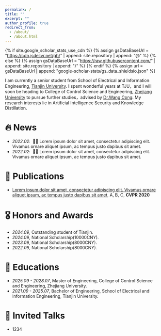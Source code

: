 ```yaml
---
permalink: /
title: ""
excerpt: ""
author_profile: true
redirect_from: 
  - /about/
  - /about.html
---
```


{% if site.google_scholar_stats_use_cdn %}
{% assign gsDataBaseUrl = "https://cdn.jsdelivr.net/gh/" | append: site.repository | append: "@" %}
{% else %}
{% assign gsDataBaseUrl = "https://raw.githubusercontent.com/" | append: site.repository | append: "/" %}
{% endif %}
{% assign url = gsDataBaseUrl | append: "google-scholar-stats/gs_data_shieldsio.json" %}

<span class='anchor' id='about-me'></span>

I am currently a senior student from School of Electrical and Information Engineering, [Tianjin University](https://www.tju.edu.cn/). I spent wonderful years at TJU，and I will soon be heading to College of Control Science and Engineering, [Zhejiang University](https://www.zju.edu.cn/) to pursue further studies，advised by [Dr.Wang Cong](https://cwang-zju.github.io/).
My research interests lie in Artificial Intelligence Security and Knowledge Distillation.


# 🔥 News
- *2022.02*: &nbsp;🎉🎉 Lorem ipsum dolor sit amet, consectetur adipiscing elit. Vivamus ornare aliquet ipsum, ac tempus justo dapibus sit amet. 
- *2022.02*: &nbsp;🎉🎉 Lorem ipsum dolor sit amet, consectetur adipiscing elit. Vivamus ornare aliquet ipsum, ac tempus justo dapibus sit amet. 

# 📝 Publications 
- [Lorem ipsum dolor sit amet, consectetur adipiscing elit. Vivamus ornare aliquet ipsum, ac tempus justo dapibus sit amet](https://github.com), A, B, C, **CVPR 2020**

# 🎖 Honors and Awards
- *2024.09*, Outstanding student of Tianjin. 
- *2024.09*, National Scholarship(10000CNY). 
- *2023.09*, National Scholarship(8000CNY). 
- *2022.09*, National Scholarship(8000CNY). 

# 📖 Educations
- *2025.09 - 2028.07*, Master of Engineering, College of Control Science and Engineering, Zhejiang University.
- *2021.09 - 2025.07*, Bachelor of Engineering, School of Electrical and Information Engineering, Tianjin University.

# 💬 Invited Talks
- 1234

